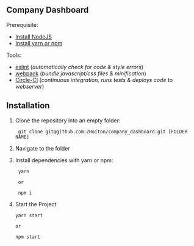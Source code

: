 
## Company Dashboard

Prerequisite:

- [Install NodeJS](https://nodejs.org/en/)
- [Install yarn or npm](https://yarnpkg.com/en/)

Tools:

- [eslint](http://eslint.org/) (*automatically check for code & style errors*)
- [webpack](https://webpack.github.io/) (*bundle javascript/css files & minification*)
- [Circle-CI](https://circleci.com/) (*continuous integration, runs tests & deploys code to webserver*)

## Installation
1. Clone the repository into an empty folder:

		git clone git@github.com:ZHoiton/company_dashboard.git [FOLDER NAME]

2. Navigate to the folder

3. Install dependencies with yarn or npm:

		yarn

		or 

		npm i

4.  Start the Project

		yarn start

		or 

		npm start

